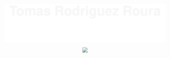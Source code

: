 ![](assets/banner.svg)

<!--   my-icons -->
<p align="center">
    <a href="#"><img src="https://img.shields.io/badge/status-updating-brightgreen.svg"></a>
</p>



